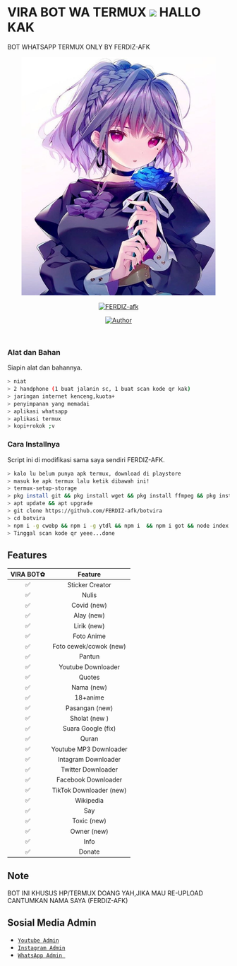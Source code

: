 # VIRA BOT WA TERMUX <img src="https://github.com/TheDudeThatCode/TheDudeThatCode/blob/master/Assets/Hi.gif" width="32px"> HALLO KAK
BOT WHATSAPP TERMUX ONLY BY FERDIZ-AFK


<p align="center">

<img src="https://raw.githubusercontent.com/FERDIZ-afk/botvira/main/temp/IMG-20201204-WA0265.jpg" width="440" height="540"/>

<p align="center">
<a href="#"><img title="FERDIZ-afk" src="https://img.shields.io/badge/FERDIZ_afk-green?colorA=%23ff0000&colorB=%23017e40&style=for-the-badge"></a>

<p align="center">
<a href="https://github.com/FERDIZ-afk"><img title="Author" src="https://img.shields.io/badge/AUTHOR-FERDIZ afk-orange.svg?style=for-the-badge&logo=github"></a>


</p>

<br>


### Alat dan Bahan
Siapin alat dan bahannya.
```bash
> niat
> 2 handphone (1 buat jalanin sc, 1 buat scan kode qr kak)
> jaringan internet kenceng,kuota+
> penyimpanan yang memadai
> aplikasi whatsapp
> aplikasi termux
> kopi+rokok ;v
```

### Cara Installnya
Script ini di modifikasi sama saya sendiri FERDIZ-AFK.
```bash
> kalo lu belum punya apk termux, download di playstore
> masuk ke apk termux lalu ketik dibawah ini!
> termux-setup-storage
> pkg install git && pkg install wget && pkg install ffmpeg && pkg install nodejs
> apt update && apt upgrade
> git clone https://github.com/FERDIZ-afk/botvira
> cd botvira
> npm i -g cwebp && npm i -g ytdl && npm i  && npm i got && node index js
> Tinggal scan kode qr yeee...done
```

## Features

| VIRA BOT✿      |                   Feature        |
| :-----------: | :------------------------------: |
|       ✅       | Sticker Creator                  |
|       ✅       | Nulis                            |
|       ✅       | Covid (new)                      |
|       ✅       | Alay (new)                       |
|       ✅       | Lirik (new)                      |
|       ✅       | Foto Anime                       |
|       ✅       | Foto cewek/cowok (new)           |
|       ✅       | Pantun                           |
|       ✅       | Youtube Downloader               |
|       ✅       | Quotes                           |
|       ✅       | Nama (new)                       |
|       ✅       | 18+anime                       |
|       ✅       | Pasangan (new)                   |
|       ✅       | Sholat (new )                    |
|       ✅       | Suara Google (fix)               |
|       ✅       | Quran                            |
|       ✅       | Youtube MP3 Downloader           |
|       ✅       | Intagram Downloader              |
|       ✅       | Twitter Downloader               |
|       ✅       | Facebook Downloader              |
|       ✅       | TikTok Downloader  (new)         |
|       ✅       | Wikipedia                        |
|       ✅       | Say                              |
|       ✅       | Toxic (new)                      |
|       ✅       | Owner (new)                      |
|       ✅       | Info                             |
|       ✅       | Donate                           |

## Note
BOT INI KHUSUS HP/TERMUX DOANG YAH,JIKA MAU RE-UPLOAD CANTUMKAN NAMA SAYA (FERDIZ-AFK)

## Sosial Media Admin
* [`Youtube Admin`]( )
* [`Instagram Admin`]( )
* [`WhatsApp Admin `](https://wa.me/+6287877173955)



